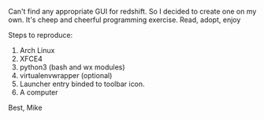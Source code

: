 Can't find any appropriate GUI for redshift. So I decided to create one on my own. It's cheep and cheerful programming exercise. Read, adopt, enjoy

Steps to reproduce:
1. Arch Linux
2. XFCE4
3. python3 (bash and wx modules)
4. virtualenvwrapper (optional)
5. Launcher entry binded to toolbar icon.
6. A computer

Best,
Mike
